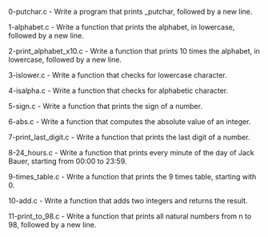 0-putchar.c - Write a program that prints _putchar, followed by a new line.

1-alphabet.c - Write a function that prints the alphabet, in lowercase, followed by a new line.

2-print_alphabet_x10.c - Write a function that prints 10 times the alphabet, in lowercase, followed by a new line.

3-islower.c - Write a function that checks for lowercase character. 

4-isalpha.c - Write a function that checks for alphabetic character.

5-sign.c - Write a function that prints the sign of a number.

6-abs.c - Write a function that computes the absolute value of an integer.

7-print_last_digit.c - Write a function that prints the last digit of a number.

8-24_hours.c - Write a function that prints every minute of the day of Jack Bauer, starting from 00:00 to 23:59.

9-times_table.c - Write a function that prints the 9 times table, starting with 0.

10-add.c - Write a function that adds two integers and returns the result.

11-print_to_98.c - Write a function that prints all natural numbers from n to 98, followed by a new line.
